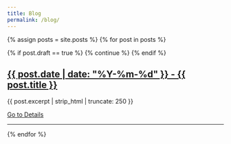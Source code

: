 ```yaml
---
title: Blog
permalink: /blog/
---
```


{% assign posts = site.posts  %}
{% for post in posts %}

  {% if post.draft == true %}
    {% continue %}
  {% endif %}
  
  <div class="event">
    <a href="{{ post.url }}"><h2>{{ post.date | date: "%Y-%m-%d" }} - {{ post.title }}</h2></a>
    <p>{{ post.excerpt | strip_html | truncate: 250 }}</p>
    <a href="{{ post.url }}" class="btn-large">Go to Details</a>
  </div>

  <hr>

{% endfor %}
